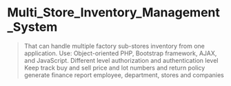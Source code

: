 # Multi_Store_Inventory_Management_System
>That can handle multiple factory sub-stores inventory from one application.
> Use: Object-oriented PHP, Bootstrap framework, AJAX, and JavaScript.
> Different level authorization and authentication level
> Keep track buy and sell price and lot numbers and return policy
> generate finance report employee, department, stores and companies
